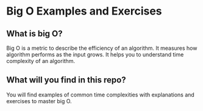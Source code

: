 # Big O Examples and Exercises

## What is big O?

Big O is a metric to describe the efficiency of an algorithm. It measures how algorithm performs as the input grows. It helps you to understand time complexity of an algorithm.

## What will you find in this repo?

You will find examples of common time complexities with explanations and exercises to master big O.
